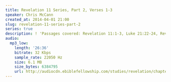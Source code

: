 ```yaml
---
title: Revelation 11 Series, Part 2, Verses 1-3
speaker: Chris McCann
created_at: 2014-04-01 21:00
slug: revelation-11-series-part-2
series: true
description: ! 'Passages covered: Revelation 11:1-3, Luke 21:22-24, Revelation 13:5-7.'
audio:
  mp3_low:
    length: '26:36'
    bitrate: 32 Kbps
    sample_rate: 22050 Hz
    size: 6.1 MB
    size_bytes: 6384795
    url: http://audiocdn.ebiblefellowship.com/studies/revelation/chapter-11/2014.04.01_McCann_-_Revelation_11_Series_Part_2.mp3
---
```

